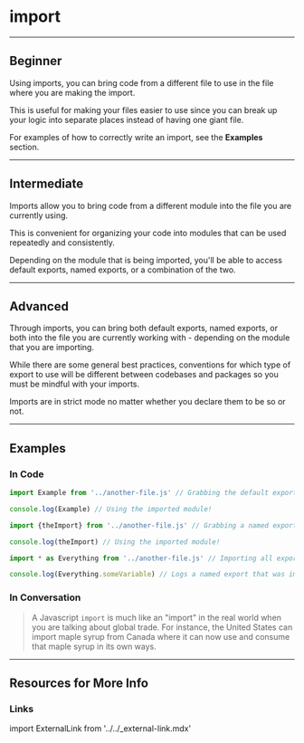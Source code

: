 # import
---

## Beginner

Using imports, you can bring code from a different file to use in the file where you are making the import.

This is useful for making your files easier to use since you can break up your logic into separate places instead of having one giant file.

For examples of how to correctly write an import, see the **Examples** section.

---

## Intermediate

Imports allow you to bring code from a different module into the file you are currently using.

This is convenient for organizing your code into modules that can be used repeatedly and consistently.

Depending on the module that is being imported, you'll be able to access default exports, named exports, or a combination of the two.

---

## Advanced

Through imports, you can bring both default exports, named exports, or both into the file you are currently working with - depending on the module that you are importing.

While there are some general best practices, conventions for which type of export to use will be different between codebases and packages so you must be mindful with your imports.

Imports are in strict mode no matter whether you declare them to be so or not.

---

## Examples

### In Code

```js
import Example from '../another-file.js' // Grabbing the default export from the path

console.log(Example) // Using the imported module!
```

```js
import {theImport} from '../another-file.js' // Grabbing a named export from the path

console.log(theImport) // Using the imported module!
```

```js
import * as Everything from '../another-file.js' // Importing all exports from the path

console.log(Everything.someVariable) // Logs a named export that was imported
```

### In Conversation

> A Javascript `import` is much like an "import" in the real world when you are talking about global trade. For instance, the United States can import maple syrup from Canada where it can now use and consume that maple syrup in its own ways.

---

## Resources for More Info

### Links

import ExternalLink from '../../_external-link.mdx'

<ExternalLink
  href="https://appdividend.com/2019/01/23/javascript-import-statement-tutorial-with-example/"
  label="App Dividend - How to Import Modules in Javascript"
/>